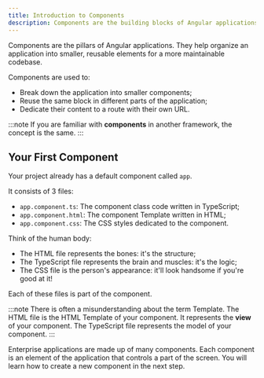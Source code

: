 ```yaml
---
title: Introduction to Components
description: Components are the building blocks of Angular applications.
---
```


Components are the pillars of Angular applications.
They help organize an application into smaller, reusable elements for a more maintainable codebase.

Components are used to:

- Break down the application into smaller components;
- Reuse the same block in different parts of the application;
- Dedicate their content to a route with their own URL.

:::note
If you are familiar with **components** in another framework, the concept is the same.
:::

## Your First Component

Your project already has a default component called `app`.

It consists of 3 files:

- `app.component.ts`: The component class code written in TypeScript;
- `app.component.html`: The component Template written in HTML;
- `app.component.css`: The CSS styles dedicated to the component.

Think of the human body:

- The HTML file represents the bones: it's the structure;
- The TypeScript file represents the brain and muscles: it's the logic;
- The CSS file is the person's appearance: it'll look handsome if you're good at it!

Each of these files is part of the component.

:::note
There is often a misunderstanding about the term Template. The HTML file is the HTML Template of your component. It represents the **view** of your component.
The TypeScript file represents the model of your component.
:::

Enterprise applications are made up of many components. Each component is an element of the application that controls a part of the screen.
You will learn how to create a new component in the next step.
